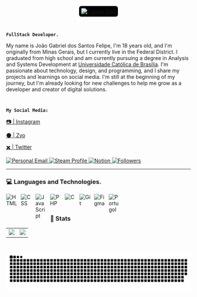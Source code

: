<div align="center">
  <a href="https://git.io/typing-svg">
    <img 
      src="https://readme-typing-svg.demolab.com?font=Fira+Code&weight=500&size=22&pause=1000&color=FFFFFF&center=true&vCenter=true&random=false&width=524&lines=%F0%9F%A6%87+Hey%2C+I'm+Gabes+!" 
      alt="Typing SVG"
      style="background-color: #000000; border-radius: 6px; padding: 6px;"
    >
  </a>
</div>

#

**`FullStack Developer.`**

My name is João Gabriel dos Santos Felipe, I'm 18 years old, and I'm originally from Minas Gerais, but I currently live in the Federal District. I graduated from high school and am currently pursuing a degree in Analysis and Systems Development at [Universidade Católica de Brasília](https://ucb.catolica.edu.br/cursos-presenciais?utm_source=google&utm_medium=cpc&utm_campaign=matead-2025-01&utm_content=PMAX-2025-01pmax-2025-01&utm_term=&utm_campaign=&utm_source=adwords&utm_medium=ppc&hsa_acc=9711875664&hsa_cam=21983571512&hsa_grp=&hsa_ad=&hsa_src=x&hsa_tgt=&hsa_kw=&hsa_mt=&hsa_net=adwords&hsa_ver=3&gad_source=1&gclid=Cj0KCQjwh_i_BhCzARIsANimeoH6_eI2IC5PrKjLhLd3XU6GQIJxVwXl2ulLtocuGBlEOLrMfcjrgGYaAkl-EALw_wcB). I'm passionate about technology, design, and programming, and I share my projects and learnings on social media. I'm still at the beginning of my journey, but I'm already looking for new challenges to help me grow as a developer and creator of digital solutions.

#

**`My Social Media:`**

[📷 | Instagram](https://www.instagram.com/heyy.gabes)

[🌑 | Zyo](zyo.se/suko)

[✖️ | Twitter](https://x.com/gabiys7)

<p align="left">
    <a href="mailto:gabes.santtoss@gmail.com">
        <img 
            alt="Personal Email" 
            title="Contact me by email" 
            src="https://custom-icon-badges.demolab.com/badge/My%20Contact-000000?style=for-the-badge&logo=mail&logoColor=white&labelColor=2e2e2e"
        />
    </a>
    <a href="https://steamcommunity.com/id/sukw/">
        <img 
            alt="Steam Profile" 
            title="My Steam profile" 
            src="https://custom-icon-badges.demolab.com/badge/Steam-sukw-000000?style=for-the-badge&logo=steam&logoColor=white&labelColor=2e2e2e"
        />
    </a>
    <a href="https://saber-train-6ef.notion.site/M-Y-R-E-F-U-G-E-1d296f998f5380a483baec7e439aec43?pvs=4">
        <img 
            alt="Notion" 
            title="My Notion workspace" 
            src="https://custom-icon-badges.demolab.com/badge/Notion-My%20Space-000000?style=for-the-badge&logo=notion&logoColor=white&labelColor=2e2e2e"
        />
    </a>
    <a href="https://github.com/codebygabes?tab=followers">
        <img 
            alt="Followers" 
            title="Follow me on GitHub" 
            src="https://custom-icon-badges.demolab.com/github/followers/codebygabes?color=ffffff&labelColor=2e2e2e&style=for-the-badge&logo=github&label=Followers&logoColor=white"
        />
    </a>
</p>

---

### 💻 Languages and Technologies.

<img 
    align="left" 
    alt="HTML"
    title="HTML" 
    width="30px" 
    style="padding-right: 10px;" 
    src="https://cdn.jsdelivr.net/gh/devicons/devicon@latest/icons/html5/html5-original.svg" 
/>
<img 
    align="left" 
    alt="CSS" 
    title="CSS"
    width="30px" 
    style="padding-right: 10px;" 
    src="https://cdn.jsdelivr.net/gh/devicons/devicon@latest/icons/css3/css3-original.svg" 
/>
<img 
    align="left" 
    alt="JavaScript" 
    title="JavaScript"
    width="30px" 
    style="padding-right: 10px;" 
    src="https://cdn.jsdelivr.net/gh/devicons/devicon@latest/icons/javascript/javascript-original.svg"  
/>
<img 
    align="left" 
    alt="PHP" 
    title="PHP"
    width="30px" 
    style="padding-right: 10px;" 
    src="https://cdn.jsdelivr.net/gh/devicons/devicon@latest/icons/php/php-original.svg" 
/>
<img 
    align="left" 
    alt="C" 
    title="C"
    width="30px" 
    style="padding-right: 10px;" 
    src="https://cdn.jsdelivr.net/gh/devicons/devicon@latest/icons/c/c-original.svg" 
/>
<img 
    align="left" 
    alt="Git" 
    title="Git"
    width="30px" 
    style="padding-right: 10px;" 
    src="https://cdn.jsdelivr.net/gh/devicons/devicon@latest/icons/git/git-original.svg" 
/>
<img 
    align="left" 
    alt="Figma" 
    title="Figma"
    width="30px" 
    style="padding-right: 10px;" 
    src="https://cdn.jsdelivr.net/gh/devicons/devicon@latest/icons/figma/figma-original.svg" 
/>
<img 
    align="left" 
    alt="Portugol"
    title="Portugol"
    width="30px" 
    style="padding-right: 10px;" 
    src="https://cdn.jsdelivr.net/gh/devicons/devicon@latest/icons/bash/bash-original.svg" 
/> 

<br/>
<br/>

### 🖤 Stats

<table>
  <tr>
    <td>
      <img 
        src="https://github-readme-stats.vercel.app/api?username=codebygabes&show_icons=true&theme=dark&title_color=696969&text_color=FFFFFF&icon_color=696969&bg_color=000000&include_all_commits=true" 
        height="200"
      />
    </td>
    <td>
      <img 
        src="https://github-readme-stats.vercel.app/api/top-langs/?username=codebygabes&layout=compact&theme=dark&title_color=696969&text_color=FFFFFF&icon_color=696969&bg_color=000000"
        height="200"
      />
    </td>
  </tr>
</table>

#

<picture align="center">
  <source media="(prefers-color-scheme: dark)" srcset="https://raw.githubusercontent.com/mari4souza/mari4souza/output/github-contribution-grid-snake-dark.svg">
  <source media="(prefers-color-scheme: light)" srcset="https://raw.githubusercontent.com/mari4souza/mari4souza/output/github-contribution-grid-snake-dark.svg">
  <img align="center" alt="github contribution grid snake animation" src="https://raw.githubusercontent.com/mari4souza/mari4souza/output/github-contribution-grid-snake.svg">
</picture>

